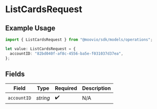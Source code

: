 # ListCardsRequest

## Example Usage

```typescript
import { ListCardsRequest } from "@moovio/sdk/models/operations";

let value: ListCardsRequest = {
  accountID: "82bd040f-af8c-4556-ba5e-f031037d37ea",
};
```

## Fields

| Field              | Type               | Required           | Description        |
| ------------------ | ------------------ | ------------------ | ------------------ |
| `accountID`        | *string*           | :heavy_check_mark: | N/A                |